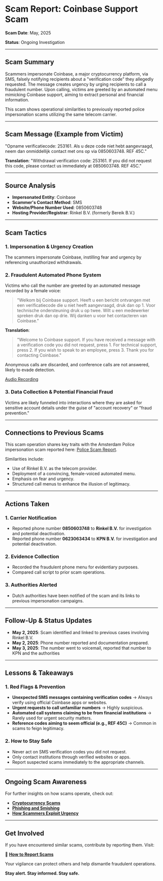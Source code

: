 # Scam Report: Coinbase Support Scam

**Scam Date**: May, 2025

**Status**: Ongoing Investigation

---

## Scam Summary

Scammers impersonate Coinbase, a major cryptocurrency platform, via SMS, falsely notifying recipients about a "verification code" they allegedly requested. The message creates urgency by urging recipients to call a fraudulent number. Upon calling, victims are greeted by an automated menu mimicking Coinbase support, aiming to extract personal and financial information.

This scam shows operational similarities to previously reported police impersonation scams utilizing the same telecom carrier.

---

## Scam Message (Example from Victim)

"Opname verificatiecode: 253161. Als u deze code niet hebt aangevraagd, neem dan onmiddellijk contact met ons op via 0850603748. REF 45C."

**Translation**:
"Withdrawal verification code: 253161. If you did not request this code, please contact us immediately at 0850603748. REF 45C."

---

## Source Analysis

* **Impersonated Entity**: Coinbase
* **Scammer's Contact Method**: SMS
* **Website/Phone Number Used**: 0850603748
* **Hosting Provider/Registrar**: Rinkel B.V. (formerly Bereik B.V.)

---

## Scam Tactics

### 1. Impersonation & Urgency Creation

The scammers impersonate Coinbase, instilling fear and urgency by referencing unauthorized withdrawals.

### 2. Fraudulent Automated Phone System

Victims who call the number are greeted by an automated message recorded by a female voice:

> "Welkom bij Coinbase support. Heeft u een bericht ontvangen met een verificatiecode die u niet heeft aangevraagd, druk dan op 1. Voor technische ondersteuning druk u op twee. Wilt u een medewerker spreken druk dan op drie. Wij danken u voor het contacteren van Coinbase."

**Translation**:

> "Welcome to Coinbase support. If you have received a message with a verification code you did not request, press 1. For technical support, press 2. If you wish to speak to an employee, press 3. Thank you for contacting Coinbase."

Anonymous calls are discarded, and conference calls are not answered, likely to evade detection.

[Audio Recording](./0850603748.mp3)

### 3. Data Collection & Potential Financial Fraud

Victims are likely funneled into interactions where they are asked for sensitive account details under the guise of "account recovery" or "fraud prevention."

---

## Connections to Previous Scams

This scam operation shares key traits with the Amsterdam Police impersonation scam reported here: [Police Scam Report](https://github.com/ScamSleuth/ScamSleuth-Resource-Center/blob/main/politie%20%2B31202101743/README.MD).

Similarities include:

* Use of Rinkel B.V. as the telecom provider.
* Deployment of a convincing, female-voiced automated menu.
* Emphasis on fear and urgency.
* Structured call menus to enhance the illusion of legitimacy.

---

## Actions Taken

### 1. Carrier Notification

* Reported phone number **0850603748** to **Rinkel B.V.** for investigation and potential deactivation.
* Reported phone number **0623063434** to **KPN B.V.** for investigation and potential deactivation.

### 2. Evidence Collection

* Recorded the fraudulent phone menu for evidentiary purposes.
* Compared call script to prior scam operations.

### 3. Authorities Alerted

* Dutch authorities have been notified of the scam and its links to previous impersonation campaigns.

---

## Follow-Up & Status Updates

* **May 2, 2025**: Scam identified and linked to previous cases involving Rinkel B.V.
* **May 2, 2025**: Phone number reported and documentation prepared.
* **May 3, 2025**: The number went to voicemail, reported that number to KPN and the authorities

---

## Lessons & Takeaways

### 1. Red Flags & Prevention

* **Unexpected SMS messages containing verification codes** → Always verify using official Coinbase apps or websites.
* **Urgent requests to call unfamiliar numbers** → Highly suspicious.
* **Automated call systems claiming to be from financial institutions** → Rarely used for urgent security matters.
* **Reference codes aiming to seem official (e.g., REF 45C)** → Common in scams to feign legitimacy.

### 2. How to Stay Safe

* Never act on SMS verification codes you did not request.
* Only contact institutions through verified websites or apps.
* Report suspected scams immediately to the appropriate channels.

---

## Ongoing Scam Awareness

For further insights on how scams operate, check out:

* [**Cryptocurrency Scams**](../General/CryptoScam.md)
* [**Phishing and Smishing**](../General/Phishing_Smishing.md)
* [**How Scammers Exploit Urgency**](../General/Scammer_Tactics.md)

---

## Get Involved

If you have encountered similar scams, contribute by reporting them.
Visit:

🔹 [**How to Report Scams**](../General/GetInvolved.md)

Your vigilance can protect others and help dismantle fraudulent operations.

**Stay alert. Stay informed. Stay safe.**
